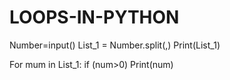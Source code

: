# LOOPS-IN-PYTHON
Number=input()
List_1 = Number.split(,)
Print(List_1)

For mum in List_1:
    if (num>0)
       Print(num)
